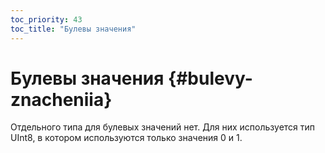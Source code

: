 ```yaml
---
toc_priority: 43
toc_title: "Булевы значения"
---
```


# Булевы значения {#bulevy-znacheniia}

Отдельного типа для булевых значений нет. Для них используется тип UInt8, в котором используются только значения 0 и 1.

